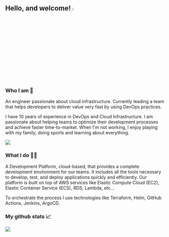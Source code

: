 <h2> Hello, and welcome! <a href="https://mrsaiz.com/"><img src="https://media.giphy.com/media/hvRJCLFzcasrR4ia7z/giphy.gif" width="5%"></a></h2>
<br>

### Who I am 🧔

An engineer passionate about cloud infrastructure. Currently leading a team that helps developers to deliver value very fast by using DevOps practices.

I have 10 years of experience in DevOps and Cloud Infrastructure. I am passionate about helping teams to optimize their development processes and achieve faster time-to-market. When I'm not working, I enjoy playing with my family, doing sports and learning about everything.

<a href= "https://www.linkedin.com/in/sergio-saiz/">
  <img src="https://img.shields.io/badge/-LinkedIn-0077B5?style=flat&logo=Linkedin&logoColor=white"/>
</a>



### What I do 👨‍💻

A Development Platform, cloud-based, that provides a complete development environment for our teams. It includes all the tools necessary to develop, test, and deploy applications quickly and efficiently. Our platform is built on top of AWS services like Elastic Compute Cloud (EC2), Elastic Container Service (ECS), RDS, Lambda, etc...

To orchestrate the process I use technologies like Terraform, Helm, GitHub Actions, Jenkins, ArgoCD.


### My github stats 📈 

<picture>
<source 
  srcset="https://github-readme-stats.vercel.app/api?username=mrsaiz&show_icons=true&theme=dark&count_private=true"
  media="(prefers-color-scheme: dark)"
/>
<source
  srcset="https://github-readme-stats.vercel.app/api?username=mrsaiz&show_icons=true&count_private=true"
  media="(prefers-color-scheme: light), (prefers-color-scheme: no-preference)"
/>
<img src="https://github-readme-stats.vercel.app/api?username=mrsaiz&show_icons=true&count_private=true" />
</picture>

